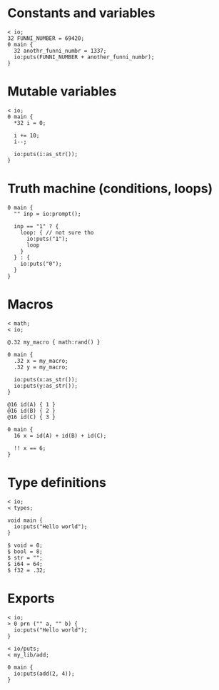 # Constants and variables
```
< io;
32 FUNNI_NUMBER = 69420;
0 main {
  32 anothr_funni_numbr = 1337;
  io:puts(FUNNI_NUMBER + another_funni_numbr);
}
```

# Mutable variables
```
< io;
0 main {
  *32 i = 0;
  
  i += 10;
  i--;
  
  io:puts(i:as_str());
}
```

# Truth machine (conditions, loops)
```
0 main {
  "" inp = io:prompt();
  
  inp == "1" ? {
    loop: { // not sure tho
      io:puts("1");
      loop
    }
  } : {
    io:puts("0");
  }
}
```

# Macros
```
< math;
< io;

@.32 my_macro { math:rand() } 

0 main {
  .32 x = my_macro;
  .32 y = my_macro;

  io:puts(x:as_str());
  io:puts(y:as_str());
}
```

```
@16 id(A) { 1 }
@16 id(B) { 2 }
@16 id(C) { 3 }

0 main {
  16 x = id(A) + id(B) + id(C);
  
  !! x == 6;
}
```

# Type definitions
```
< io;
< types;

void main {
  io:puts("Hello world");
}
```
```
$ void = 0;
$ bool = 8;
$ str = "";
$ i64 = 64;
$ f32 = .32;
```

# Exports
```
< io;
> 0 prn ("" a, "" b) {
  io:puts("Hello world");
}
```
```
< io/puts;
< my_lib/add;

0 main {
  io:puts(add(2, 4));
}
```